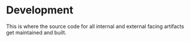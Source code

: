 # Development
This is where the source code for all internal and external facing artifacts get maintained and built.
